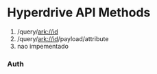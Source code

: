  # Hyperdrive API Methods


1. /query/<ark://id>
2. /query/<ark://id>/payload/attribute
3. nao impementado

### Auth

